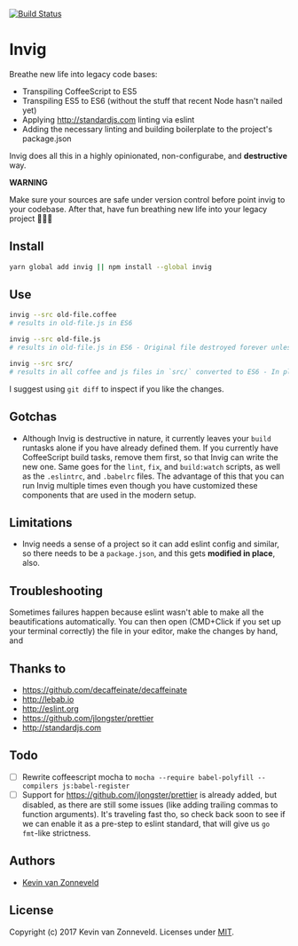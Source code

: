 [![Build Status](https://travis-ci.org/kvz/invig.svg?branch=master)](https://travis-ci.org/kvz/invig)

# Invig

Breathe new life into legacy code bases:

 - Transpiling CoffeeScript to ES5
 - Transpiling ES5 to ES6 (without the stuff that recent Node hasn't nailed yet)
 - Applying <http://standardjs.com> linting via eslint
 - Adding the necessary linting and building boilerplate to the project's package.json
 
Invig does all this in a highly opinionated, non-configurabe, and **destructive** way. 

**WARNING**

Make sure your sources are safe under version control before point invig to your codebase. 
After that, have fun breathing new life into your legacy project 🤗💨🌿 

## Install

```bash
yarn global add invig || npm install --global invig
```

## Use

```bash
invig --src old-file.coffee
# results in old-file.js in ES6
```

```bash
invig --src old-file.js
# results in old-file.js in ES6 - Original file destroyed forever unless under version control!
```

```bash
invig --src src/
# results in all coffee and js files in `src/` converted to ES6 - In place! Original `src/` destroyed forever unless under version control
```

I suggest using `git diff` to inspect if you like the changes. 

## Gotchas

- Although Invig is destructive in nature, it currently leaves your `build` runtasks alone if you have already defined them. If you currently have
CoffeeScript build tasks, remove them first, so that Invig can write the new one. 
Same goes for the `lint`, `fix`, and `build:watch` scripts, as well as the `.eslintrc`, and `.babelrc` files. The advantage of this that you 
can run Invig multiple times even though you have customized these components that are used in the modern setup.

## Limitations

- Invig needs a sense of a project so it can add eslint config and similar, so there needs to be a `package.json`, and this gets
**modified in place**, also.

## Troubleshooting

Sometimes failures happen because eslint wasn't able to make all the beautifications automatically. 
You can then open (CMD+Click if you set up your terminal correctly) the file in your editor, make the changes by hand,
and 

## Thanks to

- <https://github.com/decaffeinate/decaffeinate>
- <http://lebab.io>
- <http://eslint.org>
- <https://github.com/jlongster/prettier>
- <http://standardjs.com>

## Todo

- [ ] Rewrite coffeescript mocha to `mocha --require babel-polyfill --compilers js:babel-register`
- [ ] Support for <https://github.com/jlongster/prettier> is already added, but disabled, as there are still some issues (like adding trailing commas to function arguments). It's traveling fast tho, so check back soon to see if we can enable it as a pre-step to eslint standard, that will give us `go fmt`-like strictness.

## Authors

- [Kevin van Zonneveld](https://transloadit.com/about/#kevin)

## License

Copyright (c) 2017 Kevin van Zonneveld. Licenses under [MIT](LICENSE).
